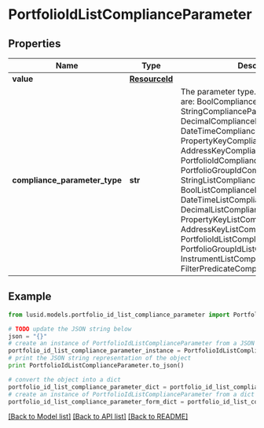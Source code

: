# PortfolioIdListComplianceParameter


## Properties
Name | Type | Description | Notes
------------ | ------------- | ------------- | -------------
**value** | [**ResourceId**](ResourceId.md) |  | 
**compliance_parameter_type** | **str** | The parameter type. The available values are: BoolComplianceParameter, StringComplianceParameter, DecimalComplianceParameter, DateTimeComplianceParameter, PropertyKeyComplianceParameter, AddressKeyComplianceParameter, PortfolioIdComplianceParameter, PortfolioGroupIdComplianceParameter, StringListComplianceParameter, BoolListComplianceParameter, DateTimeListComplianceParameter, DecimalListComplianceParameter, PropertyKeyListComplianceParameter, AddressKeyListComplianceParameter, PortfolioIdListComplianceParameter, PortfolioGroupIdListComplianceParameter, InstrumentListComplianceParameter, FilterPredicateComplianceParameter | 

## Example

```python
from lusid.models.portfolio_id_list_compliance_parameter import PortfolioIdListComplianceParameter

# TODO update the JSON string below
json = "{}"
# create an instance of PortfolioIdListComplianceParameter from a JSON string
portfolio_id_list_compliance_parameter_instance = PortfolioIdListComplianceParameter.from_json(json)
# print the JSON string representation of the object
print PortfolioIdListComplianceParameter.to_json()

# convert the object into a dict
portfolio_id_list_compliance_parameter_dict = portfolio_id_list_compliance_parameter_instance.to_dict()
# create an instance of PortfolioIdListComplianceParameter from a dict
portfolio_id_list_compliance_parameter_form_dict = portfolio_id_list_compliance_parameter.from_dict(portfolio_id_list_compliance_parameter_dict)
```
[[Back to Model list]](../README.md#documentation-for-models) [[Back to API list]](../README.md#documentation-for-api-endpoints) [[Back to README]](../README.md)


